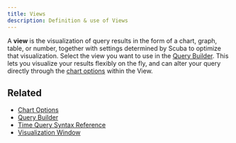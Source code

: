 ```yaml
---
title: Views 
description: Definition & use of Views 
---
```

A **view** is the visualization of query results in the form of a chart, graph, table, or number, together with settings determined by Scuba to optimize that visualization. Select the view you want to use in the [Query Builder](../query-builder). This lets you visualize your results flexibly on the fly, and can alter your query directly through the [chart options](../chart-options) within the View.

## Related

- [Chart Options](../chart-options)
- [Query Builder](../query-builder)
- [Time Query Syntax Reference](https://scuba.atlassian.net/wiki/spaces/SGV/pages/2139261016/Time+Query+Syntax+Reference+v5)
- [Visualization Window](../visualization-window)